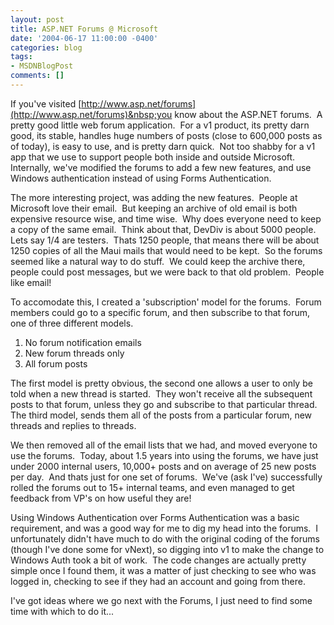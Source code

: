 ```yaml
---
layout: post
title: ASP.NET Forums @ Microsoft
date: '2004-06-17 11:00:00 -0400'
categories: blog
tags:
- MSDNBlogPost
comments: []
---
```


If you've visited [http://www.asp.net/forums](http://www.asp.net/forums)&nbsp;you know about the ASP.NET forums.&nbsp; A pretty good little web forum application.&nbsp; For a v1 product, its pretty darn good, its stable, handles huge numbers of posts (close to 600,000 posts as of today), is easy to use, and is pretty darn quick.&nbsp; Not too shabby for a v1 app that we use to support people both inside and outside Microsoft. Internally, we've modified the forums to add a few new features, and use Windows authentication instead of using Forms Authentication.&nbsp; 

The more interesting project, was adding the new features.&nbsp; People at Microsoft love their email.&nbsp; But keeping an archive of old email is both expensive resource wise, and time wise.&nbsp; Why does everyone need to keep a copy of the same email.&nbsp; Think about that, DevDiv is about 5000 people.&nbsp; Lets say 1/4 are testers.&nbsp; Thats 1250 people, that means there will be about 1250 copies of all the Maui mails that would need to be kept.&nbsp; So the forums seemed like a natural way to do stuff.&nbsp; We could keep the archive there, people could post messages, but we were back to that old problem.&nbsp; People like email!

To accomodate this, I created a 'subscription' model for the forums.&nbsp; Forum members could go to a specific forum, and then subscribe to that forum, one of three different models.&nbsp; 

1.  No forum notification emails
2.  New forum&nbsp;threads only
3.  All forum posts

The first&nbsp;model is pretty obvious, the second one allows a user to only be told when a new thread is started.&nbsp; They won't receive all the subsequent posts to that forum, unless they go and subscribe to that particular thread.&nbsp; The third model, sends them all of the posts from a particular forum, new threads and replies to threads.&nbsp; 

We then removed all of the email lists that we had, and moved everyone to use the forums.&nbsp; Today, about 1.5 years into using the forums, we have just under 2000 internal users, 10,000+ posts and on average of 25 new posts per day.&nbsp; And thats just for one set of forums.&nbsp; We've (ask I've) successfully rolled the forums out to 15+ internal teams, and even managed to get feedback from VP's on how useful they are!

Using Windows Authentication over Forms Authentication was a basic requirement, and was a good way for me to dig my head into the forums.&nbsp; I unfortunately didn't have much to do with the original coding of the forums (though I've done some for vNext), so digging into v1 to make the change to Windows Auth took a bit of work.&nbsp; The code changes are actually pretty simple once I found them, it was a matter of just checking to see who was logged in, checking to see if they had an account and going from there.

I've got ideas where we go next with the Forums, I just need to find some time with which to do it...